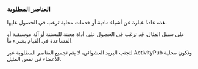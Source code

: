 ### العناصر المطلوبة
هذه عادةً عبارة عن أشياء مادية أو خدمات محلية ترغب في الحصول عليها.

على سبيل المثال، قد ترغب في الحصول على أداة معينة للبستنة أو آلة موسيقية أو المساعدة في القيام بشيء ما.

لتجنب البريد العشوائي، لا يتم تجميع العناصر المطلوبة عبر ActivityPub وتكون محلية للأعضاء في نفس المثيل.
